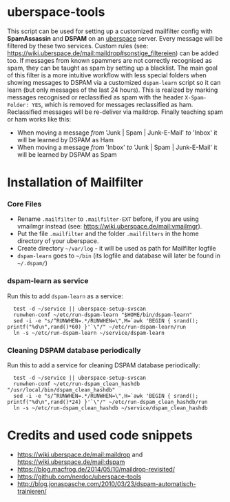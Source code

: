 # uberspace-tools

This script can be used for setting up a customized mailfilter config with **SpamAssassin** and **DSPAM** on an [uberspace](https://uberspace.de) server. Every message will be filtered by these two services. Custom rules (see: https://wiki.uberspace.de/mail:maildrop#sonstige_filtereien) can be added too. If messages from known spammers are not correctly recognised as spam, they can be taught as spam by setting up a blacklist. The main goal of this filter is a more intuitive workflow with less special folders when showing messages to DSPAM via a customized `dspam-learn` script so it can learn (but only messages of the last 24 hours). This is realized by marking messages recognised or reclassified as spam with the header `X-Spam-Folder: YES`, which is removed for messages reclassified as ham. Reclassified messages will be re-deliver via maildrop. Finally teaching spam or ham works like this:

* When moving a message *from* 'Junk | Spam | Junk-E-Mail' *to* 'Inbox' it will be learned by DSPAM as Ham
* When moving a message *from* 'Inbox' *to* 'Junk | Spam | Junk-E-Mail' it will be learned by DSPAM as Spam

# Installation of Mailfilter
### Core Files
* Rename `.mailfilter` to `.mailfilter-EXT` before, if you are using vmailmgr instead (see: https://wiki.uberspace.de/mail:vmailmgr).
* Put the file `.mailfilter` and the folder `.mailfilters` in the home directory of your uberspace.
* Create directory `~/var/log` - it will be used as path for Mailfilter logfile
* `dspam-learn` goes to `~/bin` (its logfile and database will later be found in `~/.dspam/`)

### dspam-learn as service

Run this to add `dspam-learn` as a service:

```
  test -d ~/service || uberspace-setup-svscan
  runwhen-conf ~/etc/run-dspam-learn "$HOME/bin/dspam-learn"
  sed -i -e "s/^RUNWHEN=.*/RUNWHEN=\",M=`awk 'BEGIN { srand(); printf("%d\n",rand()*60) }'`\"/" ~/etc/run-dspam-learn/run
  ln -s ~/etc/run-dspam-learn ~/service/dspam-learn
```

### Cleaning DSPAM database periodically

Run this to add a service for cleaning DSPAM database periodically:

```
  test -d ~/service || uberspace-setup-svscan
  runwhen-conf ~/etc/run-dspam_clean_hashdb "/usr/local/bin/dspam_clean_hashdb"
  sed -i -e "s/^RUNWHEN=.*/RUNWHEN=\",H=`awk 'BEGIN { srand(); printf("%d\n",rand()*24) }'`\"/" ~/etc/run-dspam_clean_hashdb/run
  ln -s ~/etc/run-dspam_clean_hashdb ~/service/dspam_clean_hashdb
```

# Credits and used code snippets
* https://wiki.uberspace.de/mail:maildrop and https://wiki.uberspace.de/mail:dspam
* https://blog.macfrog.de/2014/05/10/maildrop-revisited/
* https://github.com/nerdoc/uberspace-tools
* http://blog.jonaspasche.com/2010/03/23/dspam-automatisch-trainieren/
